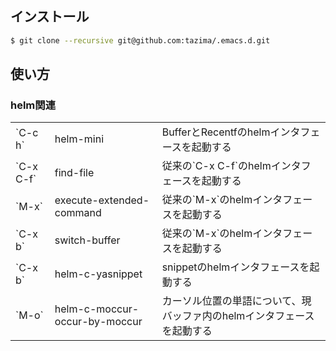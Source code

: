 
## インストール

```bash
$ git clone --recursive git@github.com:tazima/.emacs.d.git
```

## 使い方

### helm関連

<table>
  <tr>
    <td>`C-c h`</td>
    <td>helm-mini</td>
    <td>BufferとRecentfのhelmインタフェースを起動する</td>
  </tr>
  <tr>
    <td>`C-x C-f`</td>
    <td>find-file</td>
    <td>従来の`C-x C-f`のhelmインタフェースを起動する</td>
  </tr>
  <tr>
    <td>`M-x`</td>
    <td>execute-extended-command</td>
    <td>従来の`M-x`のhelmインタフェースを起動する</td>
  </tr>
  <tr>
    <td>`C-x b`</td>
    <td>switch-buffer</td>
    <td>従来の`M-x`のhelmインタフェースを起動する</td>
  </tr>
  <tr>
    <td>`C-x b`</td>
    <td>helm-c-yasnippet</td>
    <td>snippetのhelmインタフェースを起動する</td>
  </tr>
  <tr>
    <td>`M-o`</td>
    <td>helm-c-moccur-occur-by-moccur</td>
    <td>カーソル位置の単語について、現バッファ内のhelmインタフェースを起動する</td>
  </tr>
</table>
